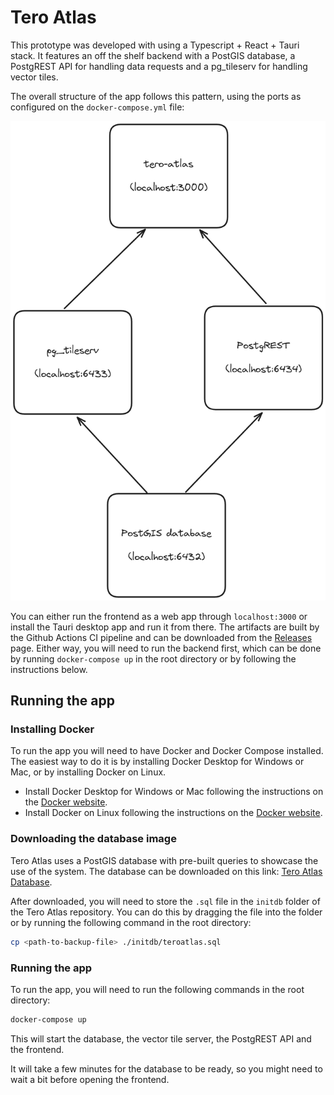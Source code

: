 # Tero Atlas

This prototype was developed with using a Typescript + React + Tauri stack. It features an off the shelf backend with a PostGIS database, a PostgREST API for handling data requests and a pg_tileserv for handling vector tiles.

The overall structure of the app follows this pattern, using the ports as configured on the `docker-compose.yml` file:

![Tero Atlas Structure](./scheme.png)

You can either run the frontend as a web app through `localhost:3000` or install the Tauri desktop app and run it from there. The artifacts are built by the Github Actions CI pipeline and can be downloaded from the [Releases](https://github.com/paschendale/tero-atlas/releases) page. Either way, you will need to run the backend first, which can be done by running `docker-compose up` in the root directory or by following the instructions below.

## Running the app

### Installing Docker

To run the app you will need to have Docker and Docker Compose installed. The easiest way to do it is by installing Docker Desktop for Windows or Mac, or by installing Docker on Linux.

- Install Docker Desktop for Windows or Mac following the instructions on the [Docker website](https://www.docker.com/products/docker-desktop/).
- Install Docker on Linux following the instructions on the [Docker website](https://docs.docker.com/engine/install/ubuntu/).

### Downloading the database image

Tero Atlas uses a PostGIS database with pre-built queries to showcase the use of the system. The database can be downloaded on this link: [Tero Atlas Database](https://1drv.ms/u/s!AuKYaGBxmghfqppxI3a_HzR09U0gzw?e=kiy0SC).

After downloaded, you will need to store the `.sql` file in the `initdb` folder of the Tero Atlas repository. You can do this by dragging the file into the folder or by running the following command in the root directory:

```bash
cp <path-to-backup-file> ./initdb/teroatlas.sql
```

### Running the app

To run the app, you will need to run the following commands in the root directory:

```bash
docker-compose up
```

This will start the database, the vector tile server, the PostgREST API and the frontend.

It will take a few minutes for the database to be ready, so you might need to wait a bit before opening the frontend.